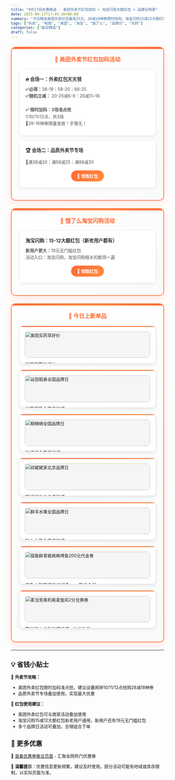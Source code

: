```yaml
---
title: "9月17日优惠精选 - 美团外卖节红包加码 + 淘宝闪购大额红包 + 品牌日特惠"
date: 2025-09-17T17:45:30+08:00
summary: "今日精选美团外卖红包最高25元、28减18神券限时抢购、淘宝闪购15减12大额红包、谷田稻香品牌日等热门优惠"
tags: ["外卖", "电商", "美团", "淘宝", "饿了么", "品牌日", "买药"]
categories: ["每日精选"]
draft: false
---
```


<style>
.deal-section {
    background: linear-gradient(135deg, #ffffff 0%, #fafafa 100%);
    border: 2px solid #ff6b35;
    border-radius: 15px;
    padding: 25px;
    margin: 25px 0;
    box-shadow: 0 8px 25px rgba(255, 107, 53, 0.15);
    position: relative;
    overflow: hidden;
}

.deal-section::before {
    content: '';
    position: absolute;
    top: 0;
    left: 0;
    right: 0;
    height: 5px;
    background: linear-gradient(90deg, #ff6b35, #ff8c42, #ff6b35);
}

.deal-section h3 {
    color: #ff6b35;
    margin-top: 0;
    margin-bottom: 20px;
    font-size: 1.3em;
    font-weight: bold;
    text-align: center;
    padding: 0 10px;
}

.deal-content {
    background: white;
    border-radius: 10px;
    padding: 20px;
    margin: 15px 0;
    border: 1px solid #f0f0f0;
    box-shadow: 0 3px 10px rgba(0, 0, 0, 0.08);
}

.deal-title {
    color: #333;
    font-weight: bold;
    font-size: 1.1em;
    margin-bottom: 12px;
    display: flex;
    align-items: center;
    gap: 8px;
}

.deal-items {
    line-height: 1.6;
    color: #555;
    margin: 8px 0;
}

.deal-items li {
    margin: 5px 0;
    padding-left: 5px;
}

.product-grid {
    display: grid;
    grid-template-columns: repeat(auto-fit, minmax(300px, 1fr));
    gap: 20px;
    margin: 20px 0;
}

.product-card {
    background: white;
    border-radius: 12px;
    padding: 18px;
    border: 1px solid #e8e8e8;
    box-shadow: 0 4px 12px rgba(0, 0, 0, 0.1);
    transition: all 0.3s ease;
    position: relative;
    overflow: hidden;
}

.product-card::before {
    content: '';
    position: absolute;
    top: 0;
    left: 0;
    right: 0;
    height: 3px;
    background: linear-gradient(90deg, #ff6b35, #ff8c42);
}

.product-card:hover {
    transform: translateY(-3px);
    box-shadow: 0 8px 20px rgba(0, 0, 0, 0.15);
}

.product-card img {
    width: 100%;
    height: auto;
    max-height: none;
    object-fit: contain;
    border-radius: 8px;
    margin-bottom: 12px;
    background: #f5f5f5;
}

.product-title {
    font-weight: bold;
    color: #333;
    margin-bottom: 8px;
    font-size: 1.05em;
}

.product-price {
    color: #ff6b35;
    font-size: 1.1em;
    font-weight: bold;
    line-height: 1.4;
}

.highlight-badge {
    background: linear-gradient(135deg, #ff6b35, #ff8c42);
    color: white;
    padding: 4px 12px;
    border-radius: 15px;
    font-size: 0.85em;
    font-weight: 600;
    display: inline-block;
    margin-bottom: 8px;
}

@media (max-width: 768px) {
    .deal-section {
        margin: 15px 0;
        padding: 20px 15px;
    }

    .product-grid {
        grid-template-columns: 1fr;
    }

    .product-card img {
        height: auto;
        max-height: none;
    }
}
</style>


<div class="deal-section">
<h3>🍔 美团外卖节红包加码活动</h3>

<div class="deal-content">
<div class="deal-title">🔥 会场一：外卖红包天天领</div>
<div class="deal-items">
<strong>✅必得：</strong>38-18｜58-20｜88-25<br>
<strong>✅随机立减：</strong> 20-25减6-9｜28减11~18<br>
<br>
<strong>✅ 限时加码：3场准点抢</strong><br>
⏰10/11/12点，共3场<br>
🧧28-18神券限量发放！手慢无！
</div>
</div>

<div class="deal-content">
<div class="deal-title">🏆 会场二：品质外卖节专场</div>
<div class="deal-items">
🧧满38减20｜满58减25｜满88减30
</div>
<div style="margin-top: 15px; text-align: center;">
<a href="/coupons/" style="background: linear-gradient(135deg, #ff6b35, #ff8c42); color: white; padding: 8px 20px; border-radius: 20px; text-decoration: none; font-weight: bold; display: inline-block;">🎫 领取红包</a>
</div>
</div>

</div>

<div class="deal-section">
<h3>🛒 饿了么淘宝闪购活动</h3>

<div class="deal-content">
<div class="deal-title">淘宝闪购：15-12大额红包（新老用户都有）</div>
<div class="deal-items">
<strong>新用户更大：</strong>19元无门槛红包<br>
活动入口：淘宝闪购，淘宝闪购相关的都领一遍
</div>
<div style="margin-top: 15px; text-align: center;">
<a href="/coupons/" style="background: linear-gradient(135deg, #ff6b35, #ff8c42); color: white; padding: 8px 20px; border-radius: 20px; text-decoration: none; font-weight: bold; display: inline-block;">🛒 领取红包</a>
</div>
</div>

</div>

<div class="deal-section">
<h3>🎁 今日上新单品</h3>

<div class="product-grid">

<div class="product-card">
<img src="/images/daily/2025-09-17/maiyao.jpg" alt="美团买药享好价">
<div class="product-title">美团买药享好价</div>
<div class="product-price">平均30分钟送达</div>
</div>

<div class="product-card">
<img src="/images/daily/2025-09-17/gutian.jpeg" alt="谷田稻香全国品牌日">
<div class="product-title">谷田稻香全国品牌日</div>
<div class="product-price">满30减8可叠加</div>
</div>

<div class="product-card">
<img src="/images/daily/2025-09-17/luoshifen.jpeg" alt="柳蛳蛳全国品牌日">
<div class="product-title">柳蛳蛳全国品牌日</div>
<div class="product-price">满30减8可叠加</div>
</div>

<div class="product-card">
<img src="/images/daily/2025-09-17/qilaolao.jpeg" alt="祁姥姥家北京品牌日">
<div class="product-title">祁姥姥家北京品牌日</div>
<div class="product-price">满20减6可叠加</div>
</div>

<div class="product-card">
<img src="/images/daily/2025-09-17/xianfeng.jpeg" alt="鲜丰水果全国品牌日">
<div class="product-title">鲜丰水果全国品牌日</div>
<div class="product-price">全场满49减16元</div>
</div>

<div class="product-card">
<img src="/images/daily/2025-09-17/tanyu.jpg" alt="探鱼鲜青椒爽麻烤鱼200元代金券">
<div class="product-title">探鱼｜鲜青椒爽麻烤鱼200元代金券</div>
<div class="product-price">到手价:156</div>
</div>

<div class="product-card">
<img src="/images/daily/2025-09-17/maidanglao.jpg" alt="麦当劳奥利奥麦旋风2分兑换券">
<div class="product-title">麦当劳｜奥利奥麦旋风2分兑换券</div>
<div class="product-price">到手价：12</div>
</div>

</div>

</div>

---

## 💡 省钱小贴士

🎯 **外卖节攻略：**
- 美团外卖红包限时加码准点抢，建议设置闹钟10/11/12点抢购28减18神券
- 品质外卖节专场叠加使用，实现最大优惠

🔄 **红包使用建议：**
- 美团外卖红包可与商家活动叠加使用
- 淘宝闪购15减12大额红包新老用户通用，新用户还有19元无门槛红包
- 多个品牌日活动可叠加，合理组合下单

## 📱 更多优惠

🔗 [查看优惠券聚合页面](/coupons/) - 汇聚全网热门优惠券

💬 **温馨提示**：优惠信息更新频繁，建议及时使用。部分活动可能有地域或库存限制，以实际页面为准。